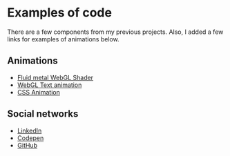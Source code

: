 # Examples of code

There are a few components from my previous projects.
Also, I added a few links for examples of animations below.

## Animations

- [Fluid metal WebGL Shader](https://codepen.io/darika-dev/full/rNvWGxZ)
- [WebGL Text animation](https://codepen.io/darika-dev/full/oNmxEbO)
- [CSS Animation](https://codepen.io/darika-dev/full/oNZMezR)

## Social networks
- [LinkedIn](https://www.linkedin.com/in/kadaria/)
- [Codepen](https://codepen.io/darika-dev/pens/public)
- [GitHub](https://github.com/darika-dev)
